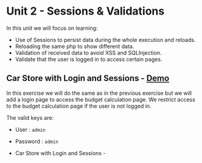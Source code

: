 # Unit 2 - Sessions & Validations
In this unit we will focus on learning:
- Use of Sessions to persist data during the whole execution and reloads.
- Reloading the same php to show different data.
- Validation of received data to avoid XSS and SQLInjection.
- Validate that the user is logged in to access certain pages.

## Car Store with Login and Sessions - [Demo](https://servidor.jmcampos.dev/2.TareaOnline/1.Coche/)
In this exercise we will do the same as in the previous exercise but we will add a login page to access the budget calculation page.
We restrict access to the budget calculation page if the user is not logged in.

The valid keys are:
- User : `admin` 
- Password : `admin`

- Car Store with Login and Sessions - 
